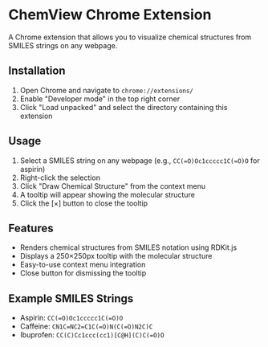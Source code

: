 # ChemView Chrome Extension

A Chrome extension that allows you to visualize chemical structures from SMILES strings on any webpage.

## Installation

1. Open Chrome and navigate to `chrome://extensions/`
2. Enable "Developer mode" in the top right corner
3. Click "Load unpacked" and select the directory containing this extension

## Usage

1. Select a SMILES string on any webpage (e.g., `CC(=O)Oc1ccccc1C(=O)O` for aspirin)
2. Right-click the selection
3. Click "Draw Chemical Structure" from the context menu
4. A tooltip will appear showing the molecular structure
5. Click the [×] button to close the tooltip

## Features

- Renders chemical structures from SMILES notation using RDKit.js
- Displays a 250×250px tooltip with the molecular structure
- Easy-to-use context menu integration
- Close button for dismissing the tooltip

## Example SMILES Strings

- Aspirin: `CC(=O)Oc1ccccc1C(=O)O`
- Caffeine: `CN1C=NC2=C1C(=O)N(C(=O)N2C)C`
- Ibuprofen: `CC(C)Cc1ccc(cc1)[C@H](C)C(=O)O` 